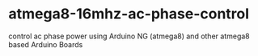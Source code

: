 # atmega8-16mhz-ac-phase-control
control ac phase power using Arduino NG (atmega8) and other atmega8 based Arduino Boards
